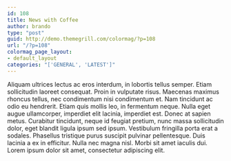 ```yaml
---
id: 108
title: News with Coffee
author: brando
type: "post"
guid: http://demo.themegrill.com/colormag/?p=108
url: "/?p=108"
colormag_page_layout:
- default_layout
categories: "['GENERAL', 'LATEST']"
---
```


Aliquam ultrices lectus ac eros interdum, in lobortis tellus semper. Etiam sollicitudin laoreet consequat. Proin in vulputate risus. Maecenas maximus rhoncus tellus, nec condimentum nisi condimentum et. Nam tincidunt ac odio eu hendrerit. Etiam quis mollis leo, in fermentum neque. Nulla eget augue ullamcorper, imperdiet elit lacinia, imperdiet est. Donec at sapien metus. Curabitur tincidunt, neque id feugiat pretium, nunc massa sollicitudin dolor, eget blandit ligula ipsum sed ipsum. Vestibulum fringilla porta erat a sodales. Phasellus tristique purus suscipit pulvinar pellentesque. Duis lacinia a ex in efficitur. Nulla nec magna nisl. Morbi sit amet iaculis dui. Lorem ipsum dolor sit amet, consectetur adipiscing elit.